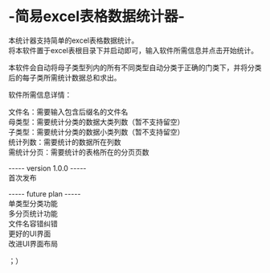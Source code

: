 # -简易excel表格数据统计器-

本统计器支持简单的excel表格数据统计。  
将本软件置于excel表根目录下并启动即可，输入软件所需信息并点击开始统计。  

本软件会自动将母子类型列内的所有不同类型自动分类于正确的门类下，并将分类后的每子类所需统计数据总和求出。  

软件所需信息详情：  

文件名：需要输入包含后缀名的文件名  
母类型：需要统计分类的数据大类列数（暂不支持留空）  
子类型：需要统计分类的数据小类列数（暂不支持留空）  
统计列数：需要统计的数据所在列数  
需统计分页：需要统计的表格所在的分页页数  

----- version 1.0.0 -----  
首次发布  

----- future plan -----  
单类型分类功能  
多分页统计功能  
文件名容错纠错  
更好的UI界面  
改进UI界面布局  

；）
